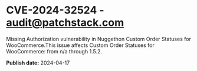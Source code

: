 # CVE-2024-32524 - audit@patchstack.com

Missing Authorization vulnerability in Nuggethon Custom Order Statuses for WooCommerce.This issue affects Custom Order Statuses for WooCommerce: from n/a through 1.5.2.



**Publish date:** 2024-04-17
